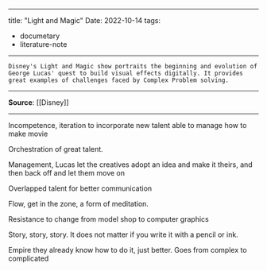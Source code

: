 
---
title: "Light and Magic"
Date: 2022-10-14
tags: 
- documetary
- literature-note
---

```
Disney's Light and Magic show portraits the beginning and evolution of George Lucas' quest to build visual effects digitally. It provides great examples of challenges faced by Complex Problem solving.
```

***
**Source**: [[Disney]]  
***


Incompetence, iteration to incorporate new talent able to manage how to make movie

Orchestration of great talent.

Management, Lucas let the creatives adopt an idea and make it theirs, and then back off and let them move on  

Overlapped talent for better communication

Flow, get in the zone, a form of meditation. 

Resistance to change from model shop to computer graphics 


Story, story, story. It does not matter if you write it with a pencil or ink. 


Empire they already know how to do it, just better. Goes from complex to complicated

